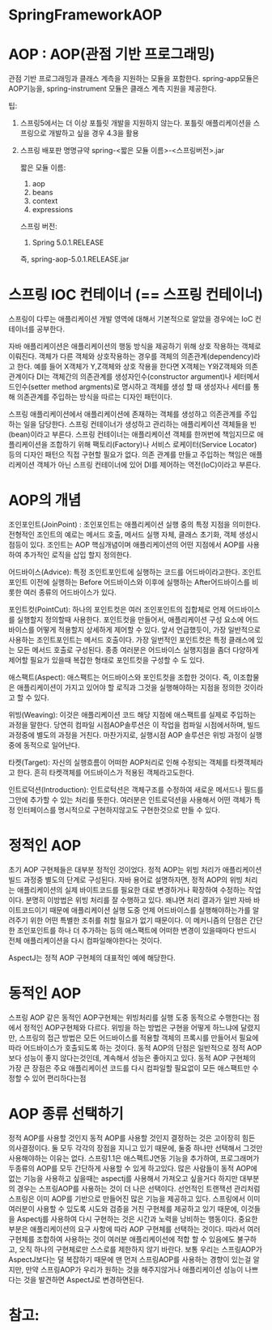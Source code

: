 # SpringFrameworkAOP

# AOP : AOP(관점 기반 프로그래밍)
관점 기반 프로그래밍과 클래스 계측을 지원하는 모듈을 포함한다. spring-app모듈은 AOP기능을, spring-instrument 모듈은 클래스 계측 지원을 제공한다.

팁: 
1. 스프링5에서는 더 이상 포틀릿 개발을 지원하지 않는다. 포틀릿 애플리케이션을 스프링으로 개발하고 싶을 경우 4.3을 활용
2. 스프링 배포판 명명규약
   spring-<짧은 모듈 이름>-<스프링버전>.jar
   
   짧은 모듈 이름:
   1) aop
   2) beans
   3) context
   4) expressions
   
   스프링 버전:
   1) Spring 5.0.1.RELEASE
   
   즉, spring-aop-5.0.1.RELEASE.jar
   
   
# 스프링 IOC 컨테이너 (== 스프링 컨테이너)

스프링이 다루는 애플리케이션 개발 영역에 대해서 기본적으로 알았을 경우에는 IoC 컨테이너를 공부한다.

자바 애플리케이션은 애플리케이션의 행동 방식을 제공하기 위해 상호 작용하는 객체로 이뤄진다. 객체가 다른 객체와 상호작용하는 경우를 객체의 의존관계(dependency)라고 한다. 예를 들어 X객체가 Y,Z객체와 상호 작용을 한다면 X객체는 Y와Z객체와 의존관계이다 DI는 객체간의 의존관계를 생성자인수(constructor argument)나 세터메서드인수(setter method argments)로 명시하고 객체를 생성 할 때 생성자나 세터를 통해 의존관계를 주입하는 방식을 따르는 디자인 패턴이다.

스프링 애플리케이션에서 애플리케이션에 존재하는 객체를 생성하고 의존관계를 주입하는 일을 담당한다. 스프링 컨테이너가 생성하고 관리하는 애플리케이션 객체들을 빈(bean)이라고 부른다.
스프링 컨테이너는 애플리케이션 객체를 한꺼번에 책임지므로 애플리케이션을 조합하기 위해 팩토리(Factory)나 서비스 로케이터(Service Locator) 등의 디자인 패턴으 직접 구현할 필요가 없다. 
의존 관계를 만들고 주입하는 책임은 애플리케이션 객체가 아닌 스프링 컨테이너에 있어 DI를 제어하는 역전(IoC)이라고 부른다.

# AOP의 개념

조인포인트(JoinPoint) :
조인포인트는 애플리케이션 실행 중의 특정 지점을 의미한다. 전형적인 조인트의 예로는 메서드 호출, 메서드 실행 자체, 클래스 초기화, 객체 생성시점등이 있다. 조인트는 AOP 핵심개념이며 애플리케이션의 어떤 지점에서 AOP를 사용하여 추가적인 로직을 삽입 할지 정의한다.

어드바이스(Advice):
특정 조인트포인트에 실행하는 코드를 어드바이라고한다. 조인트포인트 이전에 실행하는 Before 어드바이스와 이후에 실행하는 After어드바이스를 비롯한 여러 종류의 어드바이스가 있다.

포인트컷(PointCut):
하나의 포인트컷은 여러 조인포인트의 집합체로 언제 어드바이스를 실행할지 정의할때 사용한다. 포인트컷을 만들어서, 애플리케이션 구성 요소에 어드바이스를 어떻게 적용할지 상세하게 제어할 수 있다. 앞서 언급했듯이, 가장 일반적으로 사용하는 조인트포인트는 메서드 호출이다. 가장 일번적인 포인트컷은 특정 클래스에 있는 모든 메서드 호출로 구성된다. 종종 여러분은 어드바이스 실행지점을 좀더 다양하게 제어할 필요가 있을때 복잡한 형태로 포인트컷을 구성할 수 도 있다. 

애스팩트(Aspect): 
애스팩트는 어드바이스와 포인트컷을 조합한 것이다. 즉, 이조합물은 애플리케이션이 가지고 있어야 할 로직과 그것을 실행해야하는 지점을 정의한 것이라고 할 수 있다.

위빙(Weaving):
이것은 애플리케이션 코드 해당 지점에 애스팩트를 실제로 주입하는 과정을 말한다. 당연히 컴파일 시점AOP솔루션은 이 작업을 컴파일 시점에서하며, 빌드과정중에 별도의 과정을 거친다. 마찬가지로, 실행시점 AOP 솔루션은 위빙 과정이 실행중에 동적으로 일어난다.

타켓(Target):
자신의 실행흐름이 어떠한 AOP처리로 인해 수정되는 객체를 타켓객체라고 한다. 흔히 타켓객체를 어드바이스가 적용된 객체라고도한다.

인트로덕션(Introduction):
인트로턱션은 객체구조를 수정하여 새로운 메서드나 필드를 그안에 추가할 수 있는 처리를 뜻한다. 여러분은 인트로덕션을 사용해서 어떤 객체가 특정 인터페이스를 명시적으로 구현하지않고도 구현한것으로 만들 수 있다.


# 정적인 AOP
초기 AOP 구현체들은 대부분 정적인 것이었다. 정적 AOP는 위빙 처리가 애플리케이션 빌드 과정중 별도의 단계로 구성된다. 자바 용어로 설명하자면, 정적 AOP의 위빙 처리는 애플리케이션의 실제 바이트코드를 필요한 대로 변경하거나 확장하여 수정하는 작업이다. 분명히 이방법은 위빙 처리를 잘 수행하고 있다. 왜냐면 처리 결과가 일반 자바 바이트코드이기 때문에 애플리케이션 실행 도중 언제 어드바이스를 실행해야하는가를 알려주기 위한 어떤 특별한 조취를 취할 필요가 없기 때문이다.
      이 메커니즘의 단점은 간단한 조인포인트를 하나 더 추가하는 등의 애스팩트에 어떠한 변경이 있을때마다 반드시 전체 애플리케이션을 다시 컴파일해야한다는 것이다.

AspectJ는 정적 AOP 구현체의 대표적인 예에 해당한다.

# 동적인 AOP
스프링 AOP 같은 동적인 AOP구현체는 위빙처리를 실행 도중 동적으로 수행한다는 점에서 정적인 AOP구현체와 다르다. 위빙을 하는 방법은 구현을 어떻게 하느냐에 달렸지만,  스프링의 접근 방법은 모든 어드바이스를 적용할 객체의 프록시를 만들어서 필요에 따라 어드바이스가 호출되도록 하는 것이다. 동적 AOP의 단점은 일반적으로 정적 AOP보다 성능이 좋지 않다는것인데, 계속해서 성능은 좋아지고 있다.  동적 AOP 구현체의 가장 큰 장점은 주요 애플리케이션 코드를 다시 컴파일할 필요없이 모든 애스팩트만 수정할 수 있어 편리하다는점

# AOP 종류 선택하기
 정적 AOP를 사용할 것인지 동적 AOP를 사용할 것인지 결정하는 것은 고이장히 힘든 의사결정이다. 둘 모두 각각의 장점을 지니고 있기 때문에, 둘중 하나만 선택해서 그것만 사용해야하는 이유는 없다. 스프링1.1은 애스펙트J연동 기능을 추가하여, 프로그래머가 두종류의 AOP를 모두 간단하게 사용할 수 있게 하고있다.
많은 사람들이 동적 AOP에 없는 기능을 사용하고 싶을때는 aspectj를 사용해서 가져오고 싶을거다 하지만 대부분의 경우는 스프링AOP를 사용하는 것이 더 나은 선택이다. 선언적인 트랜잭션 관리처럼 스프링은 이미 AOP를 기반으로 만들어진 많은 기능을 제공하고 있다. 스프링에서 이미 여러분이 사용할 수 있도록 시도와 검증을 거친 구현체를 제공하고 있기 때문에, 이것들을 Aspectj를 사용하여 다시 구현하는 것은 시간과 노력을 낭비하는 행동이다.
중요한 부분은 애플리케이션의 요구 사항에 따라 AOP 구현체를 선택하는 것이다. 따라서 여러 구현체를 조합하여 사용하는 것이 여러분 애플리케이션에 적합 할 수 있음에도 불구하고, 오직 하나의 구현체로만 스스로를 제한하지 않기 바란다. 보통 우리는 스프링AOP가 AspectJ보다는 덜 복잡하기 때문에 맨 먼저 스프링AOP를 사용하는 경향이 있는걸 알지만, 만약 스프링AOP가 우리가 원하는 것을 해주지않거나 애플리케이션 성능이 나쁘다는 것을 발견하면 AspectJ로 변경하면된다.



# 참고:


